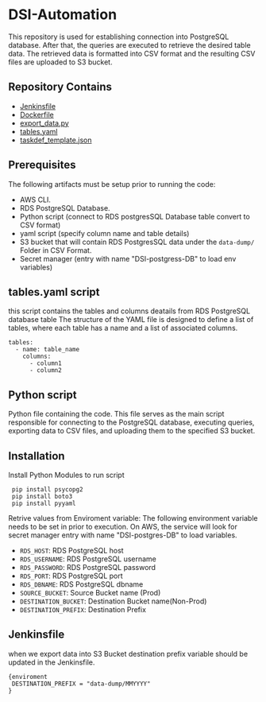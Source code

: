 # DSI-Automation

This repository is used  for establishing connection into PostgreSQL database. After that, the queries are executed to retrieve the desired table data. The retrieved data is formatted into CSV format and the resulting CSV files are uploaded to S3 bucket.

## Repository Contains

- [Jenkinsfile](#Jenkinsfile)
- [Dockerfile](#Dockerfile)
- [export_data.py](#export_data.py)
- [tables.yaml](#tables.yaml)
- [taskdef_template.json](#taskdef_template.json)


## Prerequisites

The following artifacts must be setup prior to running the code:
* AWS CLI. 
* RDS PostgreSQL Database. 
* Python script (connect to RDS postgresSQL Database table convert to CSV format)
* yaml script (specify column name and table details)
* S3 bucket that will contain RDS PostgresSQL data under the `data-dump/` Folder in CSV Format.
* Secret manager (entry with name "DSI-postgress-DB" to load env variables)

##  tables.yaml script
this script contains the tables and columns deatails from RDS PostgreSQL database table The structure of the YAML file is designed to define a list of tables, where each table has a name and a list of associated columns.

```
tables:
  - name: table_name
    columns:
      - column1
      - column2
```

## Python script

Python file containing the code. This file serves as the main script responsible for connecting to the PostgreSQL database, executing queries, exporting data to CSV files, and uploading them to the specified S3 bucket.

## Installation

Install Python Modules to run script

```
 pip install psycopg2
 pip install boto3
 pip install pyyaml

```
Retrive values from Enviroment variable:
The following environment variable needs to be set in prior to execution. On AWS, the service will look for secret manager entry with name "DSI-postgres-DB" to load variables.

* `RDS_HOST`: RDS PostgreSQL host
* `RDS_USERNAME`: RDS PostgreSQL username
* `RDS_PASSWORD`: RDS PostgreSQL password
* `RDS_PORT`: RDS PostgreSQL port
* `RDS_DBNAME`: RDS PostgreSQL dbname
* `SOURCE_BUCKET`: Source Bucket name (Prod)
* `DESTINATION_BUCKET`: Destination Bucket name(Non-Prod)
* `DESTINATION_PREFIX`: Destination Prefix

## Jenkinsfile
 when we export data into S3 Bucket destination prefix variable should be updated in the Jenkinsfile.
```
{enviroment
 DESTINATION_PREFIX = "data-dump/MMYYYY"
}
   ``` 

